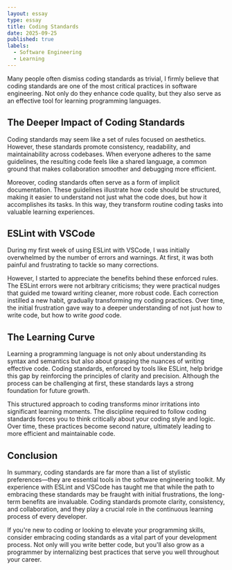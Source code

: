 ```yaml
---
layout: essay
type: essay
title: Coding Standards
date: 2025-09-25
published: true
labels:
  - Software Engineering
  - Learning
---
```


Many people often dismiss coding standards as trivial, I firmly believe that coding standards are one of the most critical practices in software engineering. Not only do they enhance code quality, but they also serve as an effective tool for learning programming languages.

## The Deeper Impact of Coding Standards

Coding standards may seem like a set of rules focused on aesthetics. However, these standards promote consistency, readability, and maintainability across codebases. When everyone adheres to the same guidelines, the resulting code feels like a shared language, a common ground that makes collaboration smoother and debugging more efficient.

Moreover, coding standards often serve as a form of implicit documentation. These guidelines illustrate how code should be structured, making it easier to understand not just what the code does, but how it accomplishes its tasks. In this way, they transform routine coding tasks into valuable learning experiences.

## ESLint with VSCode

During my first week of using ESLint with VSCode, I was initially overwhelmed by the number of errors and warnings. At first, it was both painful and frustrating to tackle so many corrections.

However, I started to appreciate the benefits behind these enforced rules. The ESLint errors were not arbitrary criticisms; they were practical nudges that guided me toward writing cleaner, more robust code. Each correction instilled a new habit, gradually transforming my coding practices. Over time, the initial frustration gave way to a deeper understanding of not just how to write code, but how to write *good* code.

## The Learning Curve

Learning a programming language is not only about understanding its syntax and semantics but also about grasping the nuances of writing effective code. Coding standards, enforced by tools like ESLint, help bridge this gap by reinforcing the principles of clarity and precision. Although the process can be challenging at first, these standards lays a strong foundation for future growth.

This structured approach to coding transforms minor irritations into significant learning moments. The discipline required to follow coding standards forces you to think critically about your coding style and logic. Over time, these practices become second nature, ultimately leading to more efficient and maintainable code.

## Conclusion

In summary, coding standards are far more than a list of stylistic preferences—they are essential tools in the software engineering toolkit. My experience with ESLint and VSCode has taught me that while the path to embracing these standards may be fraught with initial frustrations, the long-term benefits are invaluable. Coding standards promote clarity, consistency, and collaboration, and they play a crucial role in the continuous learning process of every developer.

If you're new to coding or looking to elevate your programming skills, consider embracing coding standards as a vital part of your development process. Not only will you write better code, but you'll also grow as a programmer by internalizing best practices that serve you well throughout your career.
